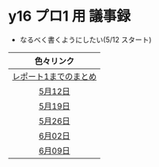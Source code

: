 # y16 プロ1 用 議事録
- なるべく書くようにしたい(5/12 スタート)

|色々リンク                         |
|:---------------------------------:|
|[レポート1までのまとめ](./report1/)|
|[5月12日](./05_12/)                |
|[5月19日](./05_19/)                |
|[5月26日](./05_26/)                |
|[6月02日](./06_02/)                |
|[6月09日](./06_09/)                |
